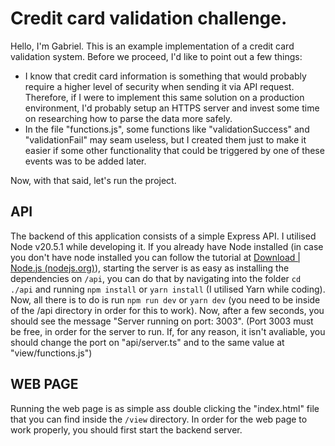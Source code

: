 # Credit card validation challenge.
Hello, I'm Gabriel. This is an example implementation of a credit card validation system. Before we proceed, I'd like to point out a few things:

 - I know that credit card information is something that would probably require a higher level of security when sending it via API request. Therefore, if I were to implement this same solution on a production environment, I'd probably setup an HTTPS server and invest some time on researching how to parse the data more safely.
 - In the file "functions.js", some functions like "validationSuccess" and "validationFail" may seam useless, but I created them just to make it easier if some other functionality that could be triggered by one of these events was to be added later.

Now, with that said, let's run the project.
## API
The backend of this application consists of a simple Express API. I utilised Node v20.5.1 while developing it. If you already have Node installed (in case you don't have node installed you can follow the tutorial at [Download | Node.js (nodejs.org)](https://nodejs.org/en/download)), starting the server is as easy as installing the dependencies on `/api`, you can do that by navigating into the folder `cd ./api` and running `npm install` or `yarn install` (I utilised Yarn while coding). Now, all there is to do is run `npm run dev` or `yarn dev` (you need to be inside of the /api directory in order for this to work). Now, after a few seconds, you should see the message "Server running on port: 3003". (Port 3003 must be free, in order for the server to run. If, for any reason, it isn't avaliable, you should change the port on "api/server.ts" and to the same value at "view/functions.js")

## WEB PAGE
Running the web page is as simple ass double clicking the "index.html" file that you can find inside the `/view` directory. In order for the web page to work properly, you should first start the backend server.
